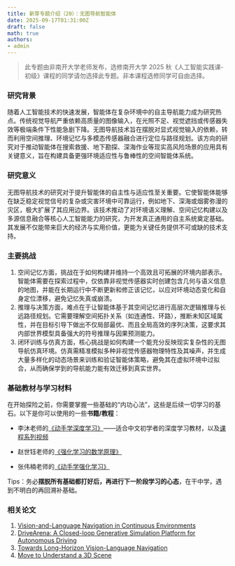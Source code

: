 ```yaml
---
title: 新芽专题介绍（20）：无图导航智能体
date: 2025-09-17T01:31:00Z
draft: false
math: true
authors: 
- admin
---
```


> 此专题由非南开大学老师发布，选修南开大学 2025 秋《人工智能实践课-初级》课程的同学请勿选择此专题。非本课程选修同学可自由选择。

### 研究背景

随着人工智能技术的快速发展，智能体在复杂环境中的自主导航能力成为研究热点。传统视觉导航严重依赖高质量的图像输入，在光照不足、视觉遮挡或传感器失效等极端条件下性能急剧下降。无图导航技术旨在摆脱对显式视觉输入的依赖，转而利用空间推理、环境记忆与多模态传感器融合进行定位与路径规划。该方向的研究对于推动智能体在搜索救援、地下勘探、深海作业等现实高风险场景的应用具有关键意义，旨在构建具备更强环境适应性与鲁棒性的空间智能体系统。



### 研究意义

无图导航技术的研究对于提升智能体的自主性与适应性至关重要。它使智能体能够在缺乏稳定视觉信号的复杂或灾害环境中可靠运行，例如地下、深海或烟雾弥漫的灾区，极大扩展了其应用边界。该技术推动了对环境语义理解、空间记忆构建以及多源信息融合等核心人工智能能力的研究，为开发真正通用的自主系统奠定基础。其发展不仅能带来巨大的经济与实用价值，更能为关键任务提供不可或缺的技术支持。



### 主要挑战

1. 空间记忆方面，挑战在于如何构建并维持一个高效且可拓展的环境内部表示。智能体需要在探索过程中，仅依靠非视觉传感器实时创建包含几何与语义信息的地图，并能在长期运行中不断更新和修正该记忆，以应对环境动态变化和自身定位漂移，避免记忆失真或崩溃。
2. 推理与决策方面，难点在于让智能体基于其空间记忆进行高层次逻辑推理与长远路径规划。它需要理解空间拓扑关系（如连通性、环路），推断未知区域属性，并在目标引导下做出不仅局部最优、而且全局高效的序列决策，这要求其内部世界模型具备强大的符号推理与因果预测能力。
3. 闭环训练与仿真方面，核心挑战是如何构建一个能充分反映现实复杂性的无图导航仿真环境。仿真需精准模拟多种非视觉传感器物理特性及其噪声，并生成大量多样化的动态场景来训练和验证智能体策略，避免其在虚拟环境中过拟合，从而确保学到的导航能力能有效迁移到真实世界。



### 基础教材与学习材料

在开始探险之前，你需要掌握一些基础的“内功心法”，这些是后续一切学习的基石。以下是你可以使用的一些**书籍/教程**：

* 李沐老师的[《动手学深度学习》](https://zh.d2l.ai/)——适合中文初学者的深度学习教材，以及[课程系列视频](https://space.bilibili.com/1567748478/lists/358497?type=series)

* 赵世钰老师的[《强化学习的数学原理》](https://github.com/MathFoundationRL/Book-Mathematical-Foundation-of-Reinforcement-Learning)

* 张伟楠老师的[《动手学强化学习》](https://hrl.boyuai.com/)

Tips：务必**摆脱所有基础都打好后，再进行下一阶段学习的心态**，在干中学，遇到不明白的再回溯补基础。



### 相关论文

1. [Vision-and-Language Navigation in Continuous Environments](https://arxiv.org/abs/2004.02857)
2. [DriveArena: A Closed-loop Generative Simulation Platform for Autonomous Driving](https://arxiv.org/abs/2408.00415)
3. [Towards Long-Horizon Vision-Language Navigation](https://arxiv.org/abs/2412.09082)
4. [Move to Understand a 3D Scene](https://arxiv.org/abs/2507.04047)
